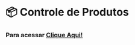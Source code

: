 # 📦 Controle de Produtos
### Para acessar <a target="_blank" href="https://brunnuscz.github.io/info-produto/"> Clique Aqui!</a> 
